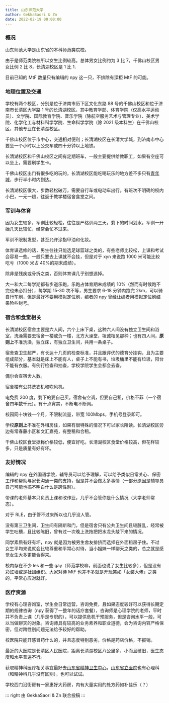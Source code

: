 ```yaml
---
title: 山东师范大学
author: GekkaSaori & Zn
date: 2022-02-19 00:00:00
---
```


### 概况

山东师范大学是山东省的本科师范类院校。

由于是师范类院校所以女生比例较高。总体男女比例约为 3 比 7，千佛山校区男女比例 2 比 8，长清湖校区是 1 比 1．

目前已知的 MtF 数量只有编辑的 npy 这一只，不排除有深柜 MtF 的可能。

### 地理位置及交通

学校有两个校区，分别是位于济南市历下区文化东路 88 号的千佛山校区和位于济南市长清区大学路 1 号的长清湖校区。其中教育学部、体育学院（仅高水平运动员）、文学院、国际教育学院、音乐学院（除航空服务艺术与管理专业）、美术学院、化学化工与材料科学学院、生命科学学院（除 2021 级本科生）在千佛山校区，其他专业在长清湖校区。

千佛山校区位于市中心，交通相对便利；长清湖校区在长清大学城，到济南市中心要坐一个小时以上公交车或四十分钟以上地铁。

长清湖校区和千佛山校区之间有定期班车，一般主要提供给教职工，如果有空座可以坐上，需要刷学生卡。

千佛山校区出门有很多吃的玩的，长清湖校区能吃喝玩乐的地方差不多只有[青年城](https://amap.com/place/B02130YVVT)，步行半小时内到达。

长清湖校区很大，步数轻松破万，需要自行车或电动车出行。有班次不明确的校内小巴，一元一趟，往返于教学楼宿舍食堂之间。

### 军训与体育

因为女生较多，军训比较轻松，往往是严格训两三天，剩下的时间划水，军训一开始几天比较忙，经常会忙不过来。

军训不限制发型，甚至允许涂指甲油和化妆。

体育课选修的话，男生往往只能选足球篮球之类的，有些老师比较松，上课和考试会容易一些。一般只要去上课就不会挂，但是对于 xyn 来说跑 1000 米可能比较吃亏（1000 米占 40%的期末成绩）。

除非是残疾或骨折之类，否则体育课几乎别想逃掉。

大一和大二每学期都有步道乐跑，乐跑占体育期末成绩的 10%（然而有时候跑不完也未必扣分），每学期 15-30 次不等，男生要求 6-18 分钟内跑完 2km，可以骑自行车刷，但是最好不要用模拟定位刷，编者的 npy 曾经让编者用模拟定位刷结果险些封号。

### 宿舍和食堂相关

长清湖校区宿舍主要是六人间，六个上床下桌，这种六人间没有独立卫生间和浴室，洗澡需要去宿舍一楼或负一楼，北方大澡堂，坦诚相见那种；也有四人间，**原则上**不准洗澡，独立床，有独立卫生间，共用一条桌子。

宿舍查卫生超严，有长达十几页的检查标准，并且跟评优的德育分挂钩，且为主要组成部分，基本就是床上不能有人，桌子上不能有书，垃圾桶里不能有垃圾，阳台不能有衣服。有例行检查和抽查，学校学院学生会都会去查。

偶尔会查宿舍人数。

宿舍楼有公共洗衣机和吹风机。

电免费 200 度，剩下的要自己买。宿舍有空调，但要自己租，价格不菲（一个宿舍四年数千元）。有十点宵禁，不断电不断网。

校园网十块钱一个月，不限制流量，带宽 100Mbps，手机号登录即可。

学校**原则上**不准在外租房住，如果有很特殊的情况下可以家长陪读。长清湖校区旁边有常春藤小区和文汇嘉苑，有整租和合租。

千佛山校区食堂据称价格较低，便宜好吃。长清湖校区食堂价格较高，但花样较多，只是质量有好有坏。

### 友好情况

编辑的 npy 在外国语学院，辅导员可以给予理解，可以给予类似日常关心、保密工作和帮助与家长沟通一类的支持，但是并不会做太多事情（一部分原因是辅导员自己可能也搞不明白什么是跨性别）。

带课的老师基本只负责上课和改作业，几乎不会管你是什么情况（大学老师常态）。

对于 RLE，由于管不过来所以也几乎没人管。

没有第三卫生间，卫生间有隔断和门，但是宿舍只有公共卫生间且较脏乱，经常被学生吐槽，且比较陈旧，曾有过一次晚上洗拖把把水龙头敲下来的情况。

同学素质有好有坏，npy 就是因为被男生舍友排挤而选择在外面租房子住。不过女生平均来说就会比较尊重和平常心对待，当小姐妹一样聊天之类的，总之就是感觉女生大多更能合得来。

校内存在不少 les 和一些 gay（师范学校嘛，前面也说了女生比较多），但是没有彩虹墙或是社团组织。大家对待 MtF 也差不多就是开玩笑如「女装大佬」之类的，平常心应对就好。

### 医疗资源

学校有心理咨询室，学生会日常运营，咨询免费，且如果态度较好可以获得长期定期的规律咨询（npy 获得了一整年的话疗套餐），咨询师是心理学院的老师，平时并不负责上课（几乎是专职的），可以提供危机干预服务，但是咨询水平一般，可以当做聊天的对象。咨询师具有较高的业务素养和职业道德，会为咨询内容严格保密，但对跨性别问题无法给予较好的帮助。

校医院只能开感冒药什么的，并且态度特别恶劣，价格是药店价格，不报销。

最近的大医院是长清区人民医院，距离长清湖校区八公里多，小而且破旧，医生态度和水平普遍不行。

获取精神科医疗相关事宜最好去[山东省精神卫生中心](https://amap.com/place/B0FFM4NU1Y)，[山东省立医院](https://amap.com/place/B021301A4B)也有心理科（和精神科几乎没有区别），也可以试试。

学校西门沿街房有一家惠好大药房，内有大量实用的处方药如补佳乐（？）

::: right
由 GekkaSaori & Zn 联合投稿
:::
